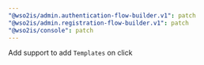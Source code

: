 ```yaml
---
"@wso2is/admin.authentication-flow-builder.v1": patch
"@wso2is/admin.registration-flow-builder.v1": patch
"@wso2is/console": patch
---
```


Add support to add `Templates` on click
